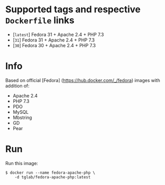 # Supported tags and respective `Dockerfile` links

-	[`latest`] Fedora 31 + Apache 2.4 + PHP 7.3
-	[`31`] Fedora 31 + Apache 2.4 + PHP 7.3
-	[`30`] Fedora 30 + Apache 2.4 + PHP 7.3

# Info
Based on official [Fedora] (https://hub.docker.com/_/fedora) images with addition of:

- Apache 2.4
- PHP 7.3
- PDO
- MySQL
- Mbstring
- GD
- Pear

# Run
Run this image:

```console
$ docker run --name fedora-apache-php \
	-d tglab/fedora-apache-php:latest
```
